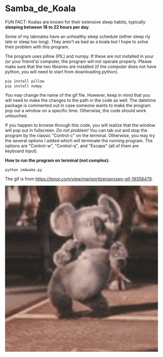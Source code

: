 # Samba_de_Koala

FUN FACT: Koalas are known for their extensive sleep habits, typically **sleeping between 18 to 22 hours per day**.

Some of my labmates have an unhealthy sleep schedule (either sleep rly late or sleep too long). 
They aren't as bad as a koala but I hope to solve their problem with this program.

The program uses pillow (PIL) and numpy. If these are not installed in your (or your friend's) computer, the program will not operate properly. Please make sure that the two libraries are installed (if the computer does not have python, you will need to start from downloading python).
```
pip install pillow
pip install numpy
```

You may change the name of the gif file. However, keep in mind that you will need to make the changes to the path in the code as well.
The datetime package is commented out in case someone wants to make the program pop out a window on a specific time. Otherwise, the code should work untouched.

If you happen to browse through this code, you will realize that the window will pop out in fullscreen. *Do not problem!* You can tab out and stop the program by the classic "Control-c" on the terminal. Otherwise, you may try the several options I added which will terminate the running program. The options are "Control-w", "Control-q", and "Escape" (all of them are keyboard input).

**How to run the program on terminal (not complex):**
```
python imAwake.py
```

The gif is from https://tenor.com/view/marionritzenjanssen-gif-19358479.

<p align="center">
  <img src=https://github.com/nykie738/Samba_de_Koala/blob/main/taniecK.gif alt="animated" />
</p>
